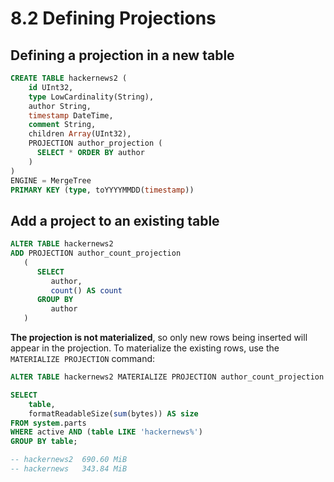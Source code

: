 # 8.2 Defining Projections

## Defining a projection in a new table
```sql
CREATE TABLE hackernews2 (
    id UInt32, 
    type LowCardinality(String), 
    author String, 
    timestamp DateTime, 
    comment String, 
    children Array(UInt32),
    PROJECTION author_projection (
      SELECT * ORDER BY author
    )
) 
ENGINE = MergeTree 
PRIMARY KEY (type, toYYYYMMDD(timestamp))
```

## Add a project to an existing table
```sql
ALTER TABLE hackernews2
ADD PROJECTION author_count_projection
   (
      SELECT 
         author, 
         count() AS count
      GROUP BY
         author
   )
```

**The projection is not materialized**, so only new rows being inserted will appear in the projection. 
To materialize the existing rows, use the `MATERIALIZE PROJECTION` command:
```sql
ALTER TABLE hackernews2 MATERIALIZE PROJECTION author_count_projection
```

```sql
SELECT
    table,
    formatReadableSize(sum(bytes)) AS size
FROM system.parts
WHERE active AND (table LIKE 'hackernews%')
GROUP BY table;

-- hackernews2  690.60 MiB
-- hackernews   343.84 MiB
```
